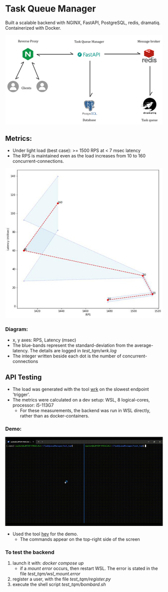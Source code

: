 # Task Queue Manager

Built a scalable backend with NGINX, FastAPI, PostgreSQL, redis, dramatiq. Containerized with Docker.

![System Architecture](img/sys_arch.png)
## Metrics:
- Under light load (best case): >= 1500 RPS at < 7 msec latency
- The RPS is maintained even as the load increases from 10 to 160 concurrent-connections.

![Metrics : Latency vs RPS](img/metrics.jpg)
### Diagram:
- x, y axes: RPS, Latency (msec)
- The blue-bands represent the standard-deviation from the average-latency. The details are logged in *test_tqm/wrk.log*
- The integer written beside each dot is the number of concurrent-connections

## API Testing
- The load was generated with the tool [wrk](https://github.com/wg/wrk) on the slowest endpoint 'trigger'.
- The metrics were calculated on a dev setup: WSL, 8 logical-cores, processor: i5-113G7
  - For these measurements, the backend was run in WSL directly, rather than as docker-containers.

### Demo:
![Demo](img/demo.gif)
- Used the tool [hey](https://github.com/rakyll/hey) for the demo.
   - The commands appear on the top-right side of the screen 

### To test the backend
1. launch it with: *docker compose up*
   - if a *mount error* occurs, then restart WSL. The error is stated in the file *test_tqm/wsl_mount.error*
2. register a user, with the file *test_tqm/register.py*
3. execute the shell script *test_tqm/bombard.sh*
